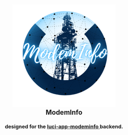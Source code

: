 <h2 align="center">
 <img src="https://github.com/Kodo-kakaku/ModemInfo/blob/main/image/logo.png" height="330" width="330">
  <br>
    ModemInfo
 <br>
</h2>
<h3 align="center">
    designed for the
    <a href="https://github.com/koshev-msk/modemfeed/tree/master/luci/applications/luci-app-modeminfo">luci-app-modeminfo </a>
    backend.
 </h3>
